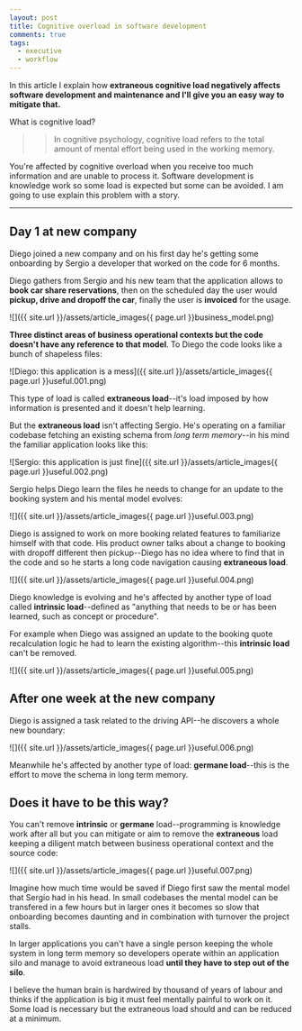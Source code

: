 ```yaml
---
layout: post
title: Cognitive overload in software development
comments: true
tags:
  - executive
  - workflow
---
```


In this article I explain how **extraneous cognitive load negatively affects software development and maintenance and I'll give you an easy way to mitigate that.**

What is cognitive load?

>> In cognitive psychology, cognitive load refers to the total amount of mental effort being used in the working memory.

You're affected by cognitive overload when you receive too much information and are unable to process it. Software development is knowledge work so some load is expected but some can be avoided. I am going to use explain this problem with a story.

---

## Day 1 at new company

Diego joined a new company and on his first day he's getting some onboarding by Sergio a developer that worked on the code for 6 months.

Diego gathers from Sergio and his new team that the application allows to **book car share reservations**, then on the scheduled day the user would **pickup, drive and dropoff the car**, finally the user is **invoiced** for the usage.

![]({{ site.url }}/assets/article_images{{ page.url }}business_model.png)

**Three distinct areas of business operational contexts but the code doesn't have any reference to that model**. To Diego the code looks like a bunch of shapeless files:

![Diego: this application is a mess]({{ site.url }}/assets/article_images{{ page.url }}useful.001.png)

This type of load is called **extraneous load**--it's load imposed by how information is presented and it doesn't help learning.

But the **extraneous load** isn't affecting Sergio. He's operating on a familiar codebase fetching an existing schema from *long term memory*--in his mind the familiar application looks like this:

![Sergio: this application is just fine]({{ site.url }}/assets/article_images{{ page.url }}useful.002.png)

Sergio helps Diego learn the files he needs to change for an update to the booking system and his mental model evolves:

![]({{ site.url }}/assets/article_images{{ page.url }}useful.003.png)

Diego is assigned to work on more booking related features to familiarize himself with that code. His product owner talks about a change to booking with dropoff different then pickup--Diego has no idea where to find that in the code and so he starts a long code navigation causing **extraneous load**.

![]({{ site.url }}/assets/article_images{{ page.url }}useful.004.png)

Diego knowledge is evolving and he's affected by another type of load called **intrinsic load**--defined as "anything that needs to be or has been learned, such as concept or procedure".

For example when Diego was assigned an update to the booking quote recalculation logic he had to learn the existing algorithm--this **intrinsic load** can't be removed.

![]({{ site.url }}/assets/article_images{{ page.url }}useful.005.png)

## After one week at the new company

Diego is assigned a task related to the driving API--he discovers a whole new boundary:

![]({{ site.url }}/assets/article_images{{ page.url }}useful.006.png)

Meanwhile he's affected by another type of load: **germane load**--this is the effort to move the schema in long term memory.

## Does it have to be this way?

You can't remove **intrinsic** or **germane** load--programming is knowledge work after all but you can mitigate or aim to remove the **extraneous** load keeping a diligent match between business operational context and the source code:

![]({{ site.url }}/assets/article_images{{ page.url }}useful.007.png)

Imagine how much time would be saved if Diego first saw the mental model that Sergio had in his head. In small codebases the mental model can be transfered in a few hours but in larger ones it becomes so slow that onboarding becomes daunting and in combination with turnover the project stalls.

In larger applications you can't have a single person keeping the whole system in long term memory so developers operate within an application silo and manage to avoid extraneous load **until they have to step out of the silo**.

I believe the human brain is hardwired by thousand of years of labour and thinks if the application is big it must feel mentally painful to work on it. Some load is necessary but the extraneous load should and can be reduced at a minimum.
